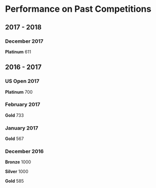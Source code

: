 # Performance on Past Competitions
## 2017 - 2018
### December 2017
**Platinum** 611

## 2016 - 2017
### US Open 2017
**Platinum** 700
### February 2017
**Gold** 733
### January 2017
**Gold** 567

### December 2016
**Bronze** 1000

**Silver** 1000

**Gold** 585
